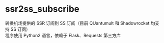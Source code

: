 # ssr2ss_subscribe
转换机场提供的 SSR 订阅到 SS 订阅（目前 QUantumult 和 Shadowrocket 均支持 SS 订阅）  
程序使用 Python2 语言，依赖于 Flask、Requests 第三方库
